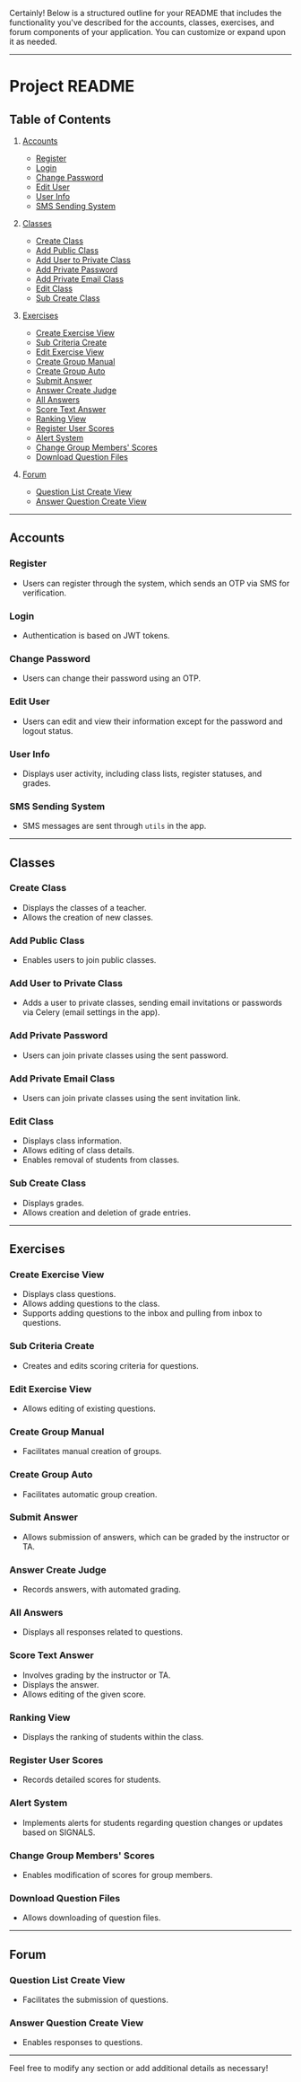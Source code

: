 Certainly! Below is a structured outline for your README that includes the functionality you've described for the accounts, classes, exercises, and forum components of your application. You can customize or expand upon it as needed.

---

# Project README

## Table of Contents
1. [Accounts](#accounts)
   - [Register](#register)
   - [Login](#login)
   - [Change Password](#change-password)
   - [Edit User](#edit-user)
   - [User Info](#user-info)
   - [SMS Sending System](#sms-sending-system)
   
2. [Classes](#classes)
   - [Create Class](#create-class)
   - [Add Public Class](#add-public-class)
   - [Add User to Private Class](#add-user-to-private-class)
   - [Add Private Password](#add-private-password)
   - [Add Private Email Class](#add-private-email-class)
   - [Edit Class](#edit-class)
   - [Sub Create Class](#sub-create-class)

3. [Exercises](#exercises)
   - [Create Exercise View](#create-exercise-view)
   - [Sub Criteria Create](#sub-criteria-create)
   - [Edit Exercise View](#edit-exercise-view)
   - [Create Group Manual](#create-group-manual)
   - [Create Group Auto](#create-group-auto)
   - [Submit Answer](#submit-answer)
   - [Answer Create Judge](#answer-create-judge)
   - [All Answers](#all-answers)
   - [Score Text Answer](#score-text-answer)
   - [Ranking View](#ranking-view)
   - [Register User Scores](#register-user-scores)
   - [Alert System](#alert-system)
   - [Change Group Members' Scores](#change-group-members-scores)
   - [Download Question Files](#download-question-files)

4. [Forum](#forum)
   - [Question List Create View](#question-list-create-view)
   - [Answer Question Create View](#answer-question-create-view)

---

## Accounts

### Register
- Users can register through the system, which sends an OTP via SMS for verification.

### Login
- Authentication is based on JWT tokens.

### Change Password
- Users can change their password using an OTP.

### Edit User
- Users can edit and view their information except for the password and logout status.

### User Info
- Displays user activity, including class lists, register statuses, and grades.

### SMS Sending System
- SMS messages are sent through `utils` in the app.

---

## Classes

### Create Class
- Displays the classes of a teacher.
- Allows the creation of new classes.

### Add Public Class
- Enables users to join public classes.

### Add User to Private Class
- Adds a user to private classes, sending email invitations or passwords via Celery (email settings in the app).

### Add Private Password
- Users can join private classes using the sent password.

### Add Private Email Class
- Users can join private classes using the sent invitation link.

### Edit Class
- Displays class information.
- Allows editing of class details.
- Enables removal of students from classes.

### Sub Create Class
- Displays grades.
- Allows creation and deletion of grade entries.

---

## Exercises

### Create Exercise View
- Displays class questions.
- Allows adding questions to the class.
- Supports adding questions to the inbox and pulling from inbox to questions.

### Sub Criteria Create
- Creates and edits scoring criteria for questions.

### Edit Exercise View
- Allows editing of existing questions.

### Create Group Manual
- Facilitates manual creation of groups.

### Create Group Auto
- Facilitates automatic group creation.

### Submit Answer
- Allows submission of answers, which can be graded by the instructor or TA.

### Answer Create Judge
- Records answers, with automated grading.

### All Answers
- Displays all responses related to questions.

### Score Text Answer
- Involves grading by the instructor or TA.
- Displays the answer.
- Allows editing of the given score.

### Ranking View
- Displays the ranking of students within the class.

### Register User Scores
- Records detailed scores for students.

### Alert System
- Implements alerts for students regarding question changes or updates based on SIGNALS.

### Change Group Members' Scores
- Enables modification of scores for group members.

### Download Question Files
- Allows downloading of question files.

---

## Forum

### Question List Create View
- Facilitates the submission of questions.

### Answer Question Create View
- Enables responses to questions.

---

Feel free to modify any section or add additional details as necessary!
